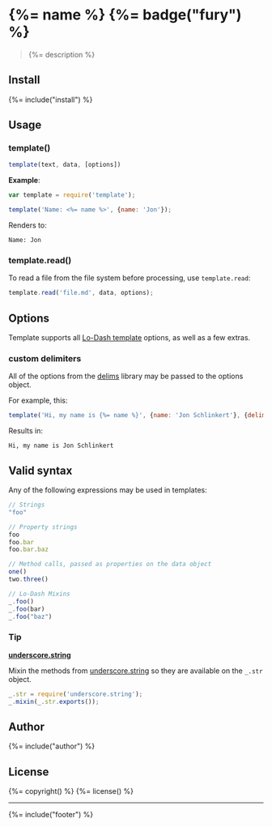 # {%= name %} {%= badge("fury") %}

> {%= description %}

## Install
{%= include("install") %}

## Usage

### template()


```js
template(text, data, [options])
```

**Example**:

```js
var template = require('template');

template('Name: <%= name %>', {name: 'Jon'});
```

Renders to:

```
Name: Jon
```

### template.read()

To read a file from the file system before processing, use `template.read`:

```js
template.read('file.md', data, options);
```

## Options

Template supports all [Lo-Dash template](http://lodash.com/docs#template) options, as well as a few extras.

### custom delimiters

All of the options from the [delims](https://github.com/jonschlinkert/delims) library may be passed to the options object.

For example, this:

```js
template('Hi, my name is {%= name %}', {name: 'Jon Schlinkert'}, {delims: ['{%', '%}']});
```

Results in:

```
Hi, my name is Jon Schlinkert
```

## Valid syntax

Any of the following expressions may be used in templates:

```js
// Strings
"foo"

// Property strings
foo
foo.bar
foo.bar.baz

// Method calls, passed as properties on the data object
one()
two.three()

// Lo-Dash Mixins
_.foo()
_.foo(bar)
_.foo("baz")
```

### Tip

**[underscore.string][str]**

Mixin the methods from [underscore.string][str] so they are available on the `_.str` object.

```js
_.str = require('underscore.string');
_.mixin(_.str.exports());
```

## Author
{%= include("author") %}

## License
{%= copyright() %}
{%= license() %}

***

{%= include("footer") %}


[str]: https://github.com/epeli/underscore.string
[str-docs]: https://github.com/epeli/underscore.string#nodejs-installation